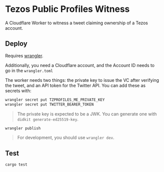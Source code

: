 # Tezos Public Profiles Witness

A Cloudflare Worker to witness a tweet claiming ownership of a Tezos account.

## Deploy

Requires [wrangler](https://developers.cloudflare.com/workers/cli-wrangler/install-update#additional-installation-instructions).

Additionally, you need a Cloudflare account, and the Account ID needs 
to go in the `wrangler.toml`

The worker needs two things: the private key to issue the VC after verifying the
tweet, and an API token for the Twitter API. You can add these as secrets with:
```bash
wrangler secret put TZPROFILES_ME_PRIVATE_KEY
wrangler secret put TWITTER_BEARER_TOKEN
```
> The private key is expected to be a JWK. You can generate one with
> `didkit generate-ed25519-key`.

```bash
wrangler publish
```
> For development, you should use `wrangler dev`.

## Test
```bash
cargo test
```
